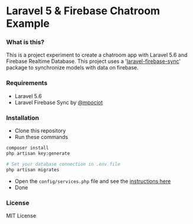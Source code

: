 # Laravel 5 &amp; Firebase Chatroom Example

### What is this?
This is a project experiment to create a chatroom app with Laravel 5.6 and Firebase Realtime Database. This project uses a '[laravel-firebase-sync](https://github.com/mpociot/laravel-firebase-sync)' package to synchronize models with data on firebase.

### Requirements
- Laravel 5.6
- Laravel Firebase Sync by [@mpociot](https://github.com/mpociot)

### Installation
- Clone this repository
- Run these commands
```bash
composer install
php artisan key:generate

# Set your database connection in .env file
php artisan migrates
```
- Open the `config/services.php` file and see the [instructions here](https://github.com/mpociot/laravel-firebase-sync#configuration)
- Done

### License
MIT License